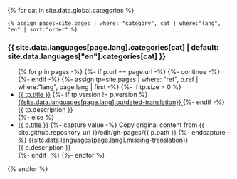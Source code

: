 {% for cat in site.data.global.categories %}

    {% assign pages=site.pages | where: "category", cat | where:"lang", "en" | sort:"order" %}

### {{ site.data.languages[page.lang].categories[cat] | default: site.data.languages["en"].categories[cat] }}

<ul>
    {% for p in pages -%}
        {%- if p.url == page.url -%}
            {%- continue -%}
        {%- endif -%}
        {%- assign tp=site.pages | where: "ref", p.ref | where:"lang", page.lang | first -%}
        {%- if tp.size > 0 %}
            <li>
                <a href="{{ tp.url | relative_url }}">{{ tp.title }}</a>
                {%- if tp.version != p.version %}
                <a href="{{ site.github.repository_url }}/edit/gh-pages/{{ p.path | replace_first:'en', page.lang }}" target="_blank" class="toc_warning">
                    {{site.data.languages[page.lang].outdated-translation}}
                </a>
                {%- endif -%}
                <br/>
                {{ tp.description }}
            </li>
        {%- else %}
            <li class="missing_translation">
                <a href="{{ p.url | relative_url }}">{{ p.title }}</a>
                {%- capture value -%}
                Copy original content from {{ site.github.repository_url }}/edit/gh-pages/{{ p.path }}
                {%- endcapture -%}
                <a href="{{ site.github.repository_url }}/new/gh-pages?filename={{ p.path | replace_first:'en', page.lang | url_encode }}&value={{ value | url_encode }}" target="_blank" class="toc_warning">
                    {{site.data.languages[page.lang].missing-translation}}</a>
                <br/>
                {{ p.description }}
            </li>
        {%- endif -%}
    {%- endfor %}
</ul>

{% endfor %}
